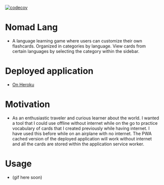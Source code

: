 [![codecov](https://codecov.io/gh/Dj-Viking/Nomad-Lang/branch/main/graph/badge.svg?token=X4CXPYZE2O)](https://codecov.io/gh/Dj-Viking/Nomad-Lang)

# Nomad Lang
* A language learning game where users can customize their own flashcards. Organized in categories by language. View cards from certain languages by selecting the category within the sidebar.

# Deployed application 
* <a href="https://nomad-lang.herokuapp.com" rel="noopener noreferrer">
  On Heroku
</a>

# Motivation
* As an enthusiastic traveler and curious learner about the world. I wanted a tool that I could use offline without internet while on the go to practice vocabulary of cards that I created previously while having internet. I have used this before while on an airplane with no internet. The PWA cached version of the deployed application will work without internet and all the cards are stored within the application service worker.

# Usage

* (gif here soon)

<!-- 
# Coming soon
* Picture uploads - ability to upload pictures to resemble the vocabulary word. User will have the ability to upload their own pictures only for a given size. 
* Statistics tracking - the app will track how often the user has correctly answered the translation and will display the words that need more work more often.  -->
